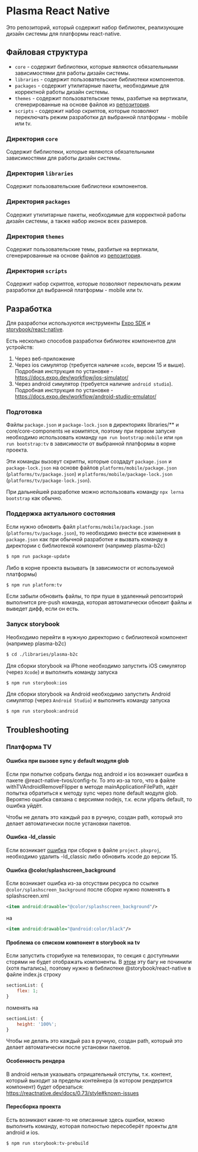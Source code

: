 # Plasma React Native

Это репозиторий, который содержит набор библиотек, реализующие дизайн системы для платформы react-native.

## Файловая структура

-   `core` - содержит библиотеки, которые являются обязательными зависимостями для работы дизайн системы.
-   `libraries` - содержит пользовательские библиотеки компонентов.
-   `packages` - содержит утилитарные пакеты, необходимые для корректной работы дизайн системы.
-   `themes` - содержит пользовательские темы, разбитые на вертикали, сгенерированные на основе файлов из [репозитория](https://github.com/salute-developers/theme-converter).
-   `scripts` - содержит набор скриптов, которые позволяют переключать режим разработки дл выбранной платформы - mobile или tv.

### Директория `core`

Содержит библиотеки, которые являются обязательными зависимостями для работы дизайн системы.

### Директория `libraries`

Содержит пользовательские библиотеки компонентов.

### Директория `packages`

Содержит утилитарные пакеты, необходимые для корректной работы дизайн системы, а также набор иконок всех размеров. 

### Директория `themes`

Содержит пользовательские темы, разбитые на вертикали, сгенерированные на основе файлов из [репозитория](https://github.com/salute-developers/theme-converter).

### Директория `scripts`

Содержит набор скриптов, которые позволяют переключать режим разработки дл выбранной платформы - mobile или tv.

## Разработка

Для разработки используются инструменты [Expo SDK](https://docs.expo.dev/workflow/upgrading-expo-sdk-walkthrough/) и [storybook/react-native](https://github.com/storybookjs/react-native).

Есть несколько способов разработки библиотек компонентов для устройств:

1. Через веб-приложение
2. Через ios симулятор (требуется наличие `xcode`, версии 15 и выше). Подробная инструкция по установке - https://docs.expo.dev/workflow/ios-simulator/
3. Через android симулятор (требуется наличие `android studio`). Подробная инструкция по установке - https://docs.expo.dev/workflow/android-studio-emulator/

### Подготовка

Файлы `package.json` и `package-lock.json` в директориях libraries/\*\* и core/core-components не комитятся, поэтому при первом запуске необходимо использовать команду `npm run bootstrap:mobile` или `npm run bootstrap:tv` в зависимости от выбранной платформы в корне проекта.

Эти команды вызовут скрипты, которые создадут `package.json` и `package-lock.json` на основе файлов `platforms/mobile/package.json` (`platforms/tv/package.json`) и `platforms/mobile/package-lock.json` (`platforms/tv/package-lock.json`).

При дальнейшей разработке можно использовать команду `npx lerna bootstrap` как обычно.

### Поддержка актуального состояния

Если нужно обновить файл `platforms/mobile/package.json` (`platforms/tv/package.json`), то необходимо внести все изменения в `package.json` как при обычной разработке и вызвать команду в директории с библиотекой компонент (например plasma-b2c)

```bash
$ npm run package-update
```

Либо в корне проекта вызывать (в зависимости от используемой платформы)

```bash
$ npm run platform:tv
```

Если забыли обновить файлы, то при пуше в удаленный репозиторий выполнится pre-push команда, которая автоматически обновит файлы и выведет дифф, если он есть.

### Запуск storybook

Необходимо перейти в нужную директорию с библиотекой компонент (например plasma-b2c)

```bash
$ cd ./libraries/plasma-b2c
```

Для сборки storybook на iPhone необходимо запустить iOS симулятор (через `Xcode`) и выполнить команду запуска

```bash
$ npm run storybook:ios
```

Для сборки storybook на Android необходимо запустить Android симулятор (через `Android Studio`) и выполнить команду запуска

```bash
$ npm run storybook:android
```

## Troubleshooting

### Платформа TV

#### Ошибка при вызове sync у default модуля glob

Если при попытке собрать билды под android и ios возникает ошибка в пакете @react-native-tvos/config-tv. То это из-за того, что в файле withTVAndroidRemoveFlipper в методе mainApplicationFilePath, идёт попытка обратиться к методу sync через поле default модуля glob. Вероятно ошибка связана с версиями nodejs, т.к. если убрать default, то ошибка уйдёт.

Чтобы не делать это каждый раз в ручную, создан path, который это делает автоматически после установки пакетов.

#### Ошибка -ld_classic

Если возникает [ошибка](https://github.com/godotengine/godot/issues/83111) при сборке в файле `project.pbxproj`, необходимо удалить -ld_classic либо обновить xcode до версии 15.

#### Ошибка @color/splashscreen_background

Если возникает ошибка из-за отсуствии ресурса по ссылке `@color/splashscreen_background` после сборке нужно поменять в splashscreen.xml

```xml
<item android:drawable="@color/splashscreen_background"/>
```

на

```xml
<item android:drawable="@android:color/black"/>
```

#### Проблема со списком компонент в storybook на tv

Если запустить сторибуке на телевизорах, то секция с доступными сторями не будет отображать компоненты. В [этом](https://github.com/storybookjs/react-native/issues/568) эту багу не починили (хотя пытались), поэтому нужно в библиотеке @storybook/react-native в файле index.js строку

```js
sectionList: {
    flex: 1;
}
```

поменять на

```js
sectionList: {
    height: '100%';
}
```

Чтобы не делать это каждый раз в ручную, создан path, который это делает автоматически после установки пакетов.

#### Особенность рендера

В android нельзя указывать отрицательный отступы, т.к. контент, который выходит за пределы контейнера (в котором рендерится компонент) будет обрезаться: https://reactnative.dev/docs/0.73/style#known-issues

#### Пересборка проекта

Есть возникают какие-то не описанные здесь ошибки, можно выполнить команду, которая полностью пересоберёт проекты для android и ios.

```bash
$ npm run storybook:tv-prebuild
```
